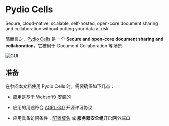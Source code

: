 # Pydio Cells

Secure, cloud-native, scalable, self-hosted, open-core document sharing and collaboration without putting your data at risk.

简而言之，[Pydio Cells](https://pydio.com/) 是一个 **Secure and open-core document sharing and collaboration**，它被用于 Document Collaboration  等场景


![GUI](http://libs.websoft9.com/Websoft9/DocsPicture/en/cells/cells-gui-websoft9.png)


## 准备

在参阅本文档使用 Pydio Cells 时，需要确保如下几点：

- 应用是基于 Websoft9 安装的

- 应用的用途符合 [AGPL-3.0](https://opensource.org/licenses/AGPL-3.0) 开源许可协议

- 应用具备访问条件：[配置域名](./guide/appsetdomain) 或 **服务器安全组**开启网外端口